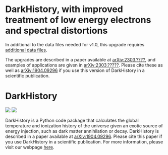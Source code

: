 # DarkHistory, with improved treatment of low energy electrons and spectral distortions

In additional to the data files needed for v1.0, this upgrade requires [additional data files](https://doi.org/10.5281/zenodo.6819281).

The upgrades are described in a paper available at [arXiv:2303.????](https://arxiv.org/abs/2303.????), and examples of applications are given in [arXiv:2303.?????](https://arxiv.org/abs/2303.?????). Please cite these as well as [arXiv:1904.09296](https://arxiv.org/abs/1904.09296) if you use this version of DarkHistory in a scientific publication.

# DarkHistory

[<img src="https://travis-ci.org/hongwanliu/DarkHistory.svg?branch=development">](https://travis-ci.org/hongwanliu/DarkHistory)
[<img src="https://readthedocs.org/projects/darkhistory/badge/?version=development">](https://readthedocs.org/projects/darkhistory/)

DarkHistory is a Python code package that calculates the global temperature and ionization history of the universe given an exotic source of energy injection, such as dark matter annihilation or decay. DarkHistory is described in a paper available at [arXiv:1904.09296](https://arxiv.org/abs/1904.09296). Please cite this paper if you use DarkHistory in a scientific publication. For more information, please visit our webpage [here](https://darkhistory.readthedocs.io).
